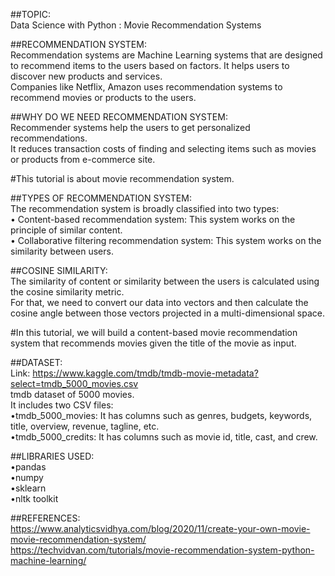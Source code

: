 ##TOPIC:<br>
Data Science with Python : Movie Recommendation Systems


##RECOMMENDATION SYSTEM:<br>
Recommendation systems are Machine Learning systems that are designed to recommend items to the users based on factors. It helps users to discover new products and services.<br>
Companies like Netflix, Amazon uses recommendation systems to recommend movies or products to the users.<br>


##WHY DO WE NEED RECOMMENDATION SYSTEM:<br>
Recommender systems help the users to get personalized recommendations.<br>
It reduces transaction costs of finding and selecting items such as movies or products from e-commerce site.<br>


#This tutorial is about movie recommendation system.<br>

##TYPES OF RECOMMENDATION SYSTEM:<br>
The recommendation system is broadly classified into two types:<br>
• Content-based recommendation system: This system works on the principle of similar content. <br>
• Collaborative filtering recommendation system: This system works on the similarity between users.<br>


##COSINE SIMILARITY:<br>
The similarity of content or similarity between the users is calculated using the cosine similarity metric.<br>
For that, we need to convert our data into vectors and then calculate the cosine angle between those vectors projected in a multi-dimensional space.<br>


#In this tutorial, we will build a content-based movie recommendation system that recommends movies given the title of the movie as input.<br>

##DATASET:<br>
Link: https://www.kaggle.com/tmdb/tmdb-movie-metadata?select=tmdb_5000_movies.csv<br>
tmdb dataset of 5000 movies.<br>
It includes two CSV files: <br>
•tmdb_5000_movies: It has columns such as genres, budgets, keywords, title, overview, revenue, tagline, etc.<br>
•tmdb_5000_credits: It has columns such as movie id, title, cast, and crew.<br>


##LIBRARIES USED:<br>
•pandas<br>
•numpy<br>
•sklearn<br>
•nltk toolkit<br>


##REFERENCES:<br>
https://www.analyticsvidhya.com/blog/2020/11/create-your-own-movie-movie-recommendation-system/<br>
https://techvidvan.com/tutorials/movie-recommendation-system-python-machine-learning/
